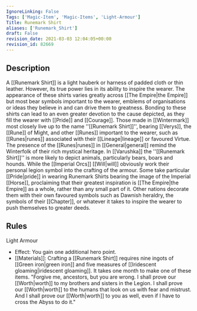 ```yaml
---
IgnoreLinking: False
Tags: ['Magic-Item', 'Magic-Items', 'Light-Armour']
Title: Runemark Shirt
aliases: ['Runemark_Shirt']
draft: False
revision_date: 2021-03-03 12:04:05+00:00
revision_id: 82669
---
```


## Description
A [[Runemark Shirt]] is a light hauberk or harness of padded cloth or thin leather.  However, its true power lies in its ability to inspire the wearer. The appearance of these shirts varies greatly across [[The Empire|the Empire]] but most bear symbols important to the wearer, emblems of organisations or ideas they believe in and can drive them to greatness. Bonding to these shirts can lead to an even greater devotion to the cause depicted, as they fill the wearer with [[Pride]] and [[Courage]]. 
Those made in [[Wintermark]] most closely live up to the name ''[[Runemark Shirt]]'', bearing [[Verys]], the [[Rune]] of Might, and other [[Runes]] important to the wearer, such as [[Runes|runes]] associated with their [[Lineage|lineage]] or favoured Virtue. The presence of the [[Runes|runes]] in [[General|general]] remind the Winterfolk of their rich mystical heritage.
In [[Varushka]] the ''[[Runemark Shirt]]'' is more likely to depict animals, particularly bears, boars and hounds.
While the [[Imperial Orcs]] [[Will|will]] obviously work their personal legion symbol into the crafting of the armour. Some take particular [[Pride|pride]] in wearing Runemark Shirts bearing the image of the Imperial [[Horse]], proclaiming that their greatest inspiration is [[The Empire|the Empire]] as a whole, rather than any small part of it.
Other nations decorate them with their own favoured symbols such as  Dawnish heraldry, the symbols of their [[Chapter]], or whatever it takes to inspire the wearer to push themselves to greater deeds. 
## Rules
Light Armour
* Effect: You gain one additional hero point.
* [[Materials]]: Crafting a [[Runemark Shirt]] requires nine ingots of [[Green iron|green iron]] and five measures of [[Iridescent gloaming|iridescent gloaming]]. It takes one month to make one of these items.
"Forgive me, ancestors, but you are wrong.  I shall prove our [[Worth|worth]] to my brothers and sisters in the Legion.  I shall prove our [[Worth|worth]] to the humans that look on us with fear and mistrust.  And I shall prove our [[Worth|worth]] to you as well, even if I have to cross the Abyss to do it."